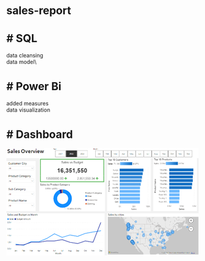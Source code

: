 ﻿# sales-report
 # # SQL
   data cleansing\
   data model\
 # # Power Bi
   added measures\
   data visualization
# # Dashboard
![Dashboard](https://github.com/kapillohanii/sales-report/blob/main/Dashboard.png)

